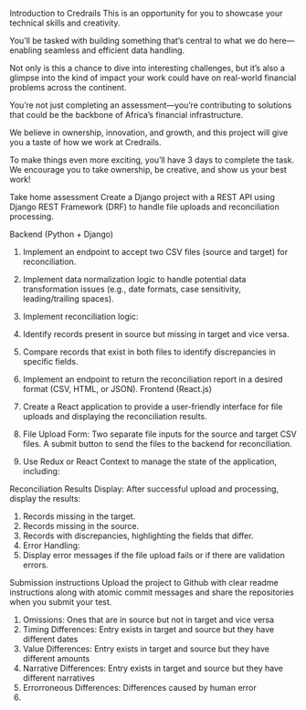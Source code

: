 Introduction to Credrails
This is an opportunity for you to showcase your technical skills and
creativity.

You’ll be tasked with building something that’s central to what we do
here—enabling seamless and efficient data handling.

Not only is this a chance to
dive into interesting challenges, but it’s also a glimpse into the kind of impact your
work could have on real-world financial problems across the continent.

You’re not just completing an assessment—you’re contributing to solutions that
could be the backbone of Africa’s financial infrastructure. 

We believe in ownership,
innovation, and growth, and this project will give you a taste of how we work at
Credrails.

To make things even more exciting, you’ll have 3 days to complete the task. We
encourage you to take ownership, be creative, and show us your best work!

Take home assessment
Create a Django project with a REST API using Django REST Framework (DRF) to
handle file uploads and reconciliation processing.

Backend (Python + Django)
1. Implement an endpoint to accept two CSV files (source and target) for
reconciliation.
2. Implement data normalization logic to handle potential data transformation
issues (e.g., date formats, case sensitivity, leading/trailing spaces).
3. Implement reconciliation logic:
4. Identify records present in source but missing in target and vice versa.
5. Compare records that exist in both files to identify discrepancies in specific
fields.

6. Implement an endpoint to return the reconciliation report in a desired format
(CSV, HTML, or JSON).
Frontend (React.js)
1. Create a React application to provide a user-friendly interface for file uploads
and displaying the reconciliation results.
2. File Upload Form: Two separate file inputs for the source and target CSV files.
A submit button to send the files to the backend for reconciliation.
3. Use Redux or React Context to manage the state of the application, including:

Reconciliation Results Display:
After successful upload and processing, display the results:
1. Records missing in the target.
2. Records missing in the source.
3. Records with discrepancies, highlighting the fields that differ.
4. Error Handling:
5. Display error messages if the file upload fails or if there are validation errors.

Submission instructions
Upload the project to Github with clear readme instructions along with atomic
commit messages and share the repositories when you submit your test.



1. Omissions: Ones that are in source but not in target and vice versa
2. Timing Differences: Entry exists in target and source but they have different dates
2. Value Differences: Entry exists in target and source but they have different amounts
2. Narrative Differences: Entry exists in target and source but they have different narratives
2. Errorroneous Differences: Differences caused by human error
3.